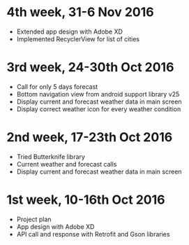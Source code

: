 # 4th week, 31-6 Nov 2016
- Extended app design with Adobe XD
- Implemented RecyclerView for list of cities

# 3rd week, 24-30th Oct 2016
- Call for only 5 days forecast
- Bottom navigation view from android support library v25
- Display current and forecast weather data in main screen
- Display correct weather icon for every weather condition

# 2nd week, 17-23th Oct 2016
- Tried Butterknife library
- Current weather and forecast calls
- Display current and forecast weather data in main screen

# 1st week, 10-16th  Oct 2016
- Project plan
- App design with Adobe XD
- API call and response with Retrofit and Gson libraries
